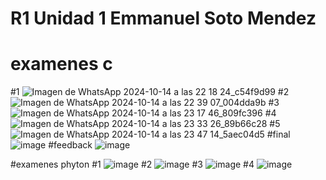 # R1 Unidad 1 Emmanuel Soto Mendez

# examenes c
#1
![Imagen de WhatsApp 2024-10-14 a las 22 18 24_c54f9d99](https://github.com/user-attachments/assets/75d6b87d-3a2c-4754-96ab-a82f262dc9b5)
#2
![Imagen de WhatsApp 2024-10-14 a las 22 39 07_004dda9b](https://github.com/user-attachments/assets/5cef0e76-ad82-4967-8a90-54492e5be91d)
#3
![Imagen de WhatsApp 2024-10-14 a las 23 17 46_809fc396](https://github.com/user-attachments/assets/befc88d9-d561-464e-adcd-953af70ea4f5)
#4
![Imagen de WhatsApp 2024-10-14 a las 23 33 26_89b66c28](https://github.com/user-attachments/assets/86d85eb9-936a-47e2-8451-42bd452a5111)
#5
![Imagen de WhatsApp 2024-10-14 a las 23 47 14_5aec04d5](https://github.com/user-attachments/assets/802a6be9-0110-4168-8770-5e541eebf91f)
#final
![image](https://github.com/user-attachments/assets/17dd56d5-490e-4b9e-875b-570d29f57088)
#feedback
![image](https://github.com/user-attachments/assets/db9fa9dd-741a-4226-bdf3-7fee869d392b)

#examenes phyton
#1
![image](https://github.com/user-attachments/assets/97778063-75f5-4d9e-9a57-523bb2acd7eb)
#2
![image](https://github.com/user-attachments/assets/fdb24c6d-23dc-4912-852c-99bc78cf1642)
#3
![image](https://github.com/user-attachments/assets/18837c6d-83c8-43d4-943f-c727d6c1b6c5)
#4
![image](https://github.com/user-attachments/assets/ca1f09d4-3b67-4582-a74d-12f6415a09e0)




